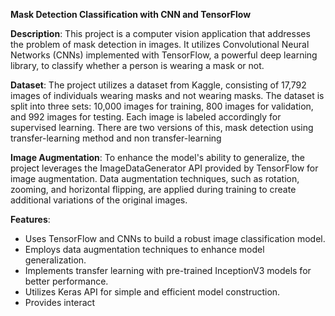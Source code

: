 **Mask Detection Classification with CNN and TensorFlow**

**Description**: This project is a computer vision application that addresses the problem of mask detection in images. It utilizes Convolutional Neural Networks (CNNs) implemented with TensorFlow, a powerful deep learning library, to classify whether a person is wearing a mask or not.

**Dataset**: The project utilizes a dataset from Kaggle, consisting of 17,792 images of individuals wearing masks and not wearing masks. The dataset is split into three sets: 10,000 images for training, 800 images for validation, and 992 images for testing. Each image is labeled accordingly for supervised learning. There are two versions of this, mask detection using transfer-learning method and non transfer-learning

**Image Augmentation**: To enhance the model's ability to generalize, the project leverages the ImageDataGenerator API provided by TensorFlow for image augmentation. Data augmentation techniques, such as rotation, zooming, and horizontal flipping, are applied during training to create additional variations of the original images.

**Features**:

- Uses TensorFlow and CNNs to build a robust image classification model.
- Employs data augmentation techniques to enhance model generalization.
- Implements transfer learning with pre-trained InceptionV3 models for better performance.
- Utilizes Keras API for simple and efficient model construction.
- Provides interact
